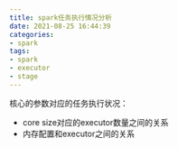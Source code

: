 ```yaml
---
title: spark任务执行情况分析
date: 2021-08-25 16:44:39
categories:
- spark
tags:
- spark
- executor
- stage
---
```


核心的参数对应的任务执行状况：

- core size对应的executor数量之间的关系
- 内存配置和executor之间的关系

